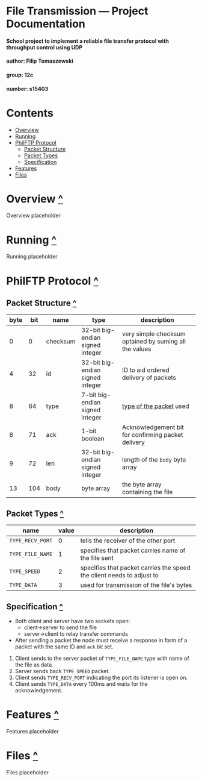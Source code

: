 # File Transmission — Project Documentation
#### School project to implement a reliable file transfer protocol with throughput control using UDP
#### author: Filip Tomaszewski
#### group: 12c
#### number: s15403

# Contents
* [Overview](#overview-)
* [Running](#running-)
* [PhilFTP Protocol](#philftp-protocol-)
	* [Packet Structure](#packet-structure-)
	* [Packet Types](#packet-types-)
	* [Specification](#specification-)
* [Features](#features-)
* [Files](#files-)

# Overview [^](#contents)

Overview placeholder

# Running [^](#contents)

Running placeholder

# PhilFTP Protocol [^](#contents)

## Packet Structure [^](#contents)

byte | bit | name | type | description
---|---|---|---|---
0 | 0 | checksum | 32-bit big-endian signed integer | very simple checksum optained by suming all the values
4 | 32 | id | 32-bit big-endian signed integer | ID to aid ordered delivery of packets
8 | 64 | type | 7-bit big-endian signed integer | [type of the packet](#packet-types-) used
8 | 71 | ack | 1-bit boolean | Acknowledgement bit for confirming packet delivery
9 | 72 | len | 32-bit big-endian signed integer | length of the `body` byte array
13 | 104 | body | byte array | the byte array containing the file

## Packet Types [^](#contents)

name | value | description
---|---|---
`TYPE_RECV_PORT` | 0 | tells the receiver of the other port
`TYPE_FILE_NAME` | 1 | specifies that packet carries name of the file sent
`TYPE_SPEED` | 2 | specifies that packet carries the speed the client needs to adjust to
`TYPE_DATA` | 3 | used for transmission of the file's bytes

## Specification [^](#contents)

* Both client and server have two sockets open:
	* client-\>server to send the file
	* server-\>client to relay transfer commands
* After sending a packet the node must receive a response in form of a packet with the same ID and `ack` bit set.

1. Client sends to the server packet of `TYPE_FILE_NAME` type with name of the file as data.
1. Server sends back `TYPE_SPEED` packet.
1. Client sends `TYPE_RECV_PORT` indicating the port its listener is open on.
1. Client sends `TYPE_DATA` every 100ms and waits for the acknowledgement.

# Features [^](#contents)

Features placeholder

# Files [^](#contents)

Files placeholder
